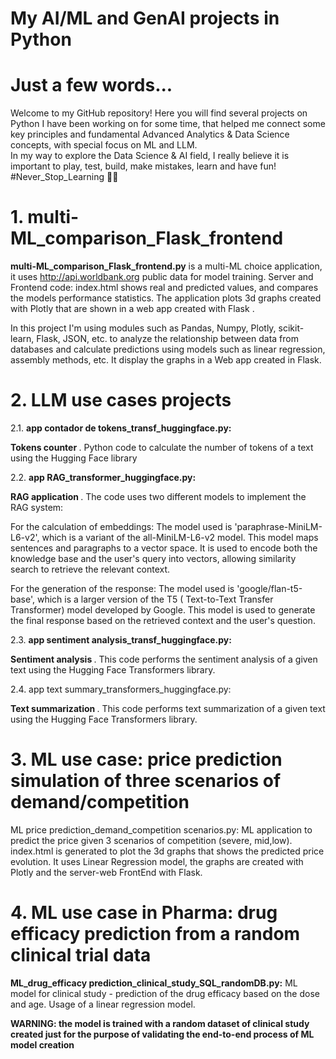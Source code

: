 # My AI/ML and GenAI projects in Python

# Just a few words... 
Welcome to my GitHub repository! Here you will find several projects on Python I have been working on for some time, that helped me connect some key principles and fundamental Advanced Analytics & Data Science concepts, with special focus on ML and LLM.  
In my way to explore the Data Science & AI field, I really believe it is important to play, test, build, make mistakes, learn and have fun! #Never_Stop_Learning 🚀😊

# 1. multi-ML_comparison_Flask_frontend

<b> multi-ML_comparison_Flask_frontend.py</b> is a multi-ML choice application, it uses  http://api.worldbank.org public data for model training. Server and Frontend code: index.html shows real and predicted values, and compares the models performance statistics. The application plots 3d graphs created with Plotly that are shown in a web app created with Flask .

In this project I'm using modules such as Pandas, Numpy, Plotly, scikit-learn, Flask, JSON, etc. to analyze the relationship between data from databases and calculate predictions using models such as linear regression, assembly methods, etc. It display the graphs in a Web app created in Flask.

# 2. LLM use cases projects

2.1. <b> app contador de tokens_transf_huggingface.py:</b> 

<b> Tokens counter </b>. Python code to  calculate the number of tokens of a text using the Hugging Face library

2.2. <b> app RAG_transformer_huggingface.py:</b>

<b> RAG application </b> . The code uses two different models to implement the RAG system:

For the calculation of embeddings: The model used is 'paraphrase-MiniLM-L6-v2', which is a variant of the all-MiniLM-L6-v2 model. This model maps sentences and paragraphs to a vector space. 
It is used to encode both the knowledge base and the user's query into vectors, allowing similarity search to retrieve the relevant context.

For the generation of the response: The model used is 'google/flan-t5-base', which is a larger version of the T5 (
Text-to-Text Transfer Transformer) model developed by Google. This model is used to generate the final response based on the retrieved context and the user's question.

2.3. <b>app sentiment analysis_transf_huggingface.py:</b>

 <b> Sentiment analysis </b>. This code performs the sentiment analysis of a given text using the Hugging Face Transformers library. 

2.4. </b>app text summary_transformers_huggingface.py:</b>

 <b> Text summarization </b>. This code performs text summarization of a given text using the Hugging Face Transformers library. 

# 3. ML use case: price prediction simulation of three scenarios of demand/competition

ML price prediction_demand_competition scenarios.py: ML application to predict the price given 3 scenarios of competition (severe, mid,low). index.html is generated to plot the 3d graphs that shows the predicted price evolution.
It uses Linear Regression model, the graphs are created with Plotly and the server-web FrontEnd with Flask.

# 4. ML use case in Pharma: drug efficacy prediction from a random clinical trial data

<b>ML_drug_efficacy prediction_clinical_study_SQL_randomDB.py:</b> ML model for clinical study - prediction of the drug efficacy based on the dose and age. Usage of a linear regression model.

<b> WARNING: the model is trained with a random dataset of clinical study created just for the purpose of validating the end-to-end process of ML model creation </b>
